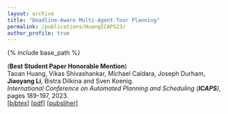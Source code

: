 ```yaml
---
layout: archive
title: "Deadline-Aware Multi-Agent Tour Planning"
permalink: /publications/HuangICAPS23/
author_profile: true
---
```


{% include base_path %}

(**Best Student Paper Honorable Mention**)     
Taoan Huang, Vikas Shivashankar, Michael Caldara, Joseph Durham, **Jiaoyang Li**, Bistra Dilkina and Sven Koenig.      
<i>International Conference on Automated Planning and Scheduling (**ICAPS**)</i>, pages 189-197, 2023.     
[<a href="javascript:void(0)" onclick="(function(target, id) { if ($('#' + id).css('display') == 'block') { $('#' + id).hide('fast'); $(target).text('bibtex') } else { $('#' + id).show('fast'); $(target).text('bibtex▲') } })(this, 'bibtex-HuangICAPS23');">bibtex</a>]
[[pdf](https://jiaoyangli.me/files/HuangICAPS23.pdf)]
[[pubsliher](https://doi.org/10.1609/icaps.v33i1.27194)]
<div id="bibtex-HuangICAPS23" style="display:none">
<pre>@inproceedings{HuangICAPS23,
  author    = {Taoan Huang and Vikas Shivashankar and Michael Caldara and Joseph Durham and Jiaoyang Li and Bistra Dilkina and Sven Koenig},
  title     = {Deadline-Aware Multi-Agent Tour Planning},
  booktitle = {Proceedings of the International Conference on Automated Planning and Scheduling (ICAPS)},
  pages     = {189--197},
  year      = {2023}
}
</pre></div> 